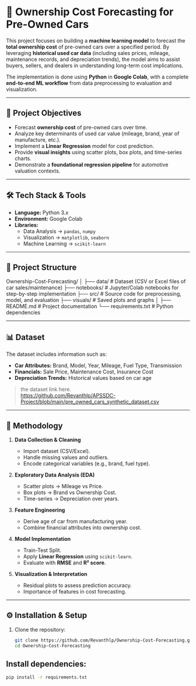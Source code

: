 # 🚗 Ownership Cost Forecasting for Pre-Owned Cars  

This project focuses on building a **machine learning model** to forecast the **total ownership cost** of pre-owned cars over a specified period. By leveraging **historical used car data** (including sales prices, mileage, maintenance records, and depreciation trends), the model aims to assist buyers, sellers, and dealers in understanding long-term cost implications.  

The implementation is done using **Python** in **Google Colab**, with a complete **end-to-end ML workflow** from data preprocessing to evaluation and visualization.  

---

## 📌 Project Objectives  
- Forecast **ownership cost** of pre-owned cars over time.  
- Analyze key determinants of used car value (mileage, brand, year of manufacture, etc.).  
- Implement a **Linear Regression** model for cost prediction.  
- Provide **visual insights** using scatter plots, box plots, and time-series charts.  
- Demonstrate a **foundational regression pipeline** for automotive valuation contexts.  

---

## 🛠️ Tech Stack & Tools  
- **Language:** Python 3.x  
- **Environment:** Google Colab  
- **Libraries:**  
  - Data Analysis → `pandas`, `numpy`  
  - Visualization → `matplotlib`, `seaborn`  
  - Machine Learning → `scikit-learn`  

---

## 📂 Project Structure  

Ownership-Cost-Forecasting/
│
├── data/ # Dataset (CSV or Excel files of car sales/maintenance)
├── notebooks/ # Jupyter/Colab notebooks for step-by-step implementation
├── src/ # Source code for preprocessing, model, and evaluation
├── visuals/ # Saved plots and graphs
│
├── README.md # Project documentation
└── requirements.txt # Python dependencies


---

## 📊 Dataset  
The dataset includes information such as:  
- **Car Attributes:** Brand, Model, Year, Mileage, Fuel Type, Transmission  
- **Financials:** Sale Price, Maintenance Cost, Insurance Cost  
- **Depreciation Trends:** Historical values based on car age  

>  the dataset link here.  
https://github.com/Revanthlp/APSSDC-Project/blob/main/pre_owned_cars_synthetic_dataset.csv

---

## 🔎 Methodology  

1. **Data Collection & Cleaning**  
   - Import dataset (CSV/Excel).  
   - Handle missing values and outliers.  
   - Encode categorical variables (e.g., brand, fuel type).  

2. **Exploratory Data Analysis (EDA)**  
   - Scatter plots → Mileage vs Price.  
   - Box plots → Brand vs Ownership Cost.  
   - Time-series → Depreciation over years.  

3. **Feature Engineering**  
   - Derive age of car from manufacturing year.  
   - Combine financial attributes into ownership cost.  

4. **Model Implementation**  
   - Train-Test Split.  
   - Apply **Linear Regression** using `scikit-learn`.  
   - Evaluate with **RMSE** and **R² score**.  

5. **Visualization & Interpretation**  
   - Residual plots to assess prediction accuracy.  
   - Importance of features in cost forecasting.  

---

## ⚙️ Installation & Setup  

1. Clone the repository:  
   ```bash
   git clone https://github.com/Revanthlp/Ownership-Cost-Forecasting.git
   cd Ownership-Cost-Forecasting

## Install dependencies:
```bash
pip install -r requirements.txt


